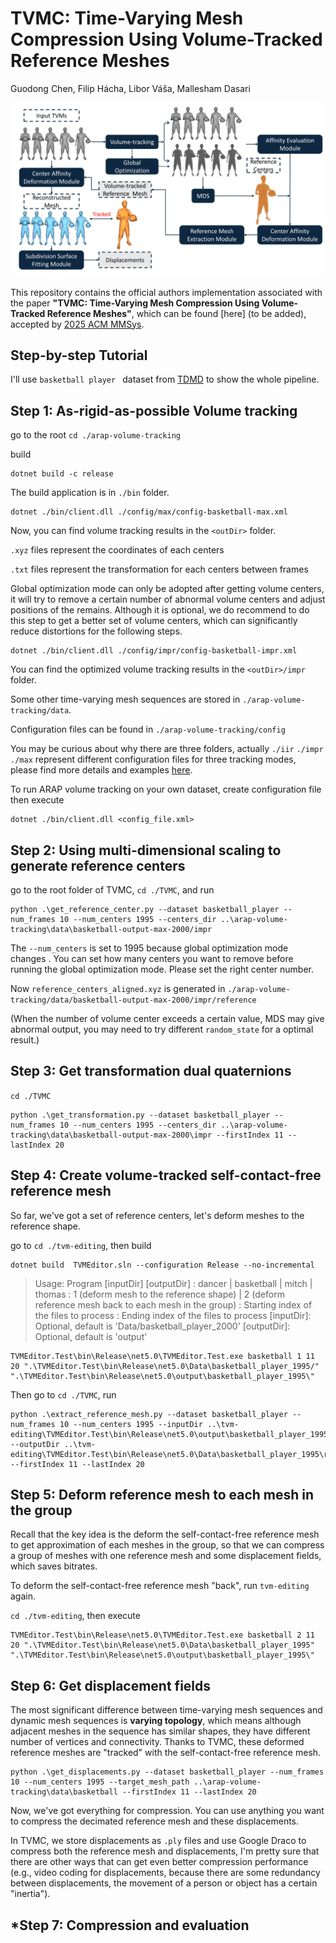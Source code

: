# **TVMC: Time-Varying Mesh Compression Using Volume-Tracked Reference Meshes**

Guodong Chen, Filip Hácha, Libor Váša, Mallesham Dasari

![alt text](https://github.com/frozzzen3/TVMC/blob/main/images/TVMC-workflow.png?raw=true)

This repository contains the official authors implementation associated with the paper **"TVMC: Time-Varying Mesh Compression Using Volume-Tracked Reference Meshes"**, which can be found [here] (to be added), accepted by [2025 ACM MMSys](https://2025.acmmmsys.org/).

## Step-by-step Tutorial

I'll use `basketball player ` dataset from [TDMD](https://multimedia.tencent.com/resources/tdmd) to show the whole pipeline.

## Step 1: As-rigid-as-possible Volume tracking

go to the root `cd ./arap-volume-tracking `

build 

``` 
dotnet build -c release
```

The build application is in `./bin` folder.

```
dotnet ./bin/client.dll ./config/max/config-basketball-max.xml
```

Now, you can find volume tracking results in the `<outDir>` folder.

`.xyz` files represent the coordinates of each centers 

`.txt` files represent the transformation for each centers between frames 

Global optimization mode can only be adopted after getting volume centers, it will try to remove a certain number of abnormal volume centers and adjust positions of the remains. Although it is optional, we do recommend to do this step to get a better set of volume centers, which can significantly reduce distortions for the following steps.

```
dotnet ./bin/client.dll ./config/impr/config-basketball-impr.xml
```

You can find the optimized volume tracking results in the `<outDir>/impr` folder.



Some other time-varying mesh sequences are stored in `./arap-volume-tracking/data`.

Configuration files can be found in `./arap-volume-tracking/config`

You may be curious about why there are three folders, actually `./iir` `./impr` `./max` represent different configuration files for three tracking modes, please find more details and examples [here](https://github.com/frozzzen3/TVMC/blob/main/arap-volume-tracking/README.md).

To run ARAP volume tracking on your own dataset,  create configuration file then execute

```
dotnet ./bin/client.dll <config_file.xml> 
```



## Step 2: Using multi-dimensional scaling to generate reference centers

go to the root folder of TVMC, `cd ./TVMC`, and run

```
python .\get_reference_center.py --dataset basketball_player --num_frames 10 --num_centers 1995 --centers_dir ..\arap-volume-tracking\data\basketball-output-max-2000/impr
```

The `--num_centers` is set to 1995 because global optimization mode changes . You can set how many centers you want to remove before running the global optimization mode. Please set the right center number.

Now `reference_centers_aligned.xyz` is generated in `./arap-volume-tracking/data/basketball-output-max-2000/impr/reference`

(When the number of volume center exceeds a certain value, MDS may give abnormal output, you may need to try different `random_state` for a optimal result.)

## Step 3: Get transformation dual quaternions 

`cd ./TVMC`

```
python .\get_transformation.py --dataset basketball_player --num_frames 10 --num_centers 1995 --centers_dir ..\arap-volume-tracking\data\basketball-output-max-2000\impr --firstIndex 11 --lastIndex 20 
```



## Step 4: Create volume-tracked self-contact-free reference mesh

So far, we've got a set of reference centers, let's deform meshes to the reference shape.

go to `cd ./tvm-editing`, then build

```
dotnet build  TVMEditor.sln --configuration Release --no-incremental
```

> Usage: Program <dataset> <mode> <firstIndex> <lastIndex> [inputDir] [outputDir]
> <dataset>: dancer | basketball | mitch | thomas
> <mode>: 1 (deform mesh to the reference shape) | 2 (deform reference mesh back to each mesh in the group)
> <firstIndex>: Starting index of the files to process
> <lastIndex>: Ending index of the files to process
> [inputDir]: Optional, default is 'Data/basketball_player_2000'
> [outputDir]: Optional, default is 'output'

```
TVMEditor.Test\bin\Release\net5.0\TVMEditor.Test.exe basketball 1 11 20 ".\TVMEditor.Test\bin\Release\net5.0\Data\basketball_player_1995/" ".\TVMEditor.Test\bin\Release\net5.0\output\basketball_player_1995\" 
```



Then go to `cd ./TVMC`, run

```
python .\extract_reference_mesh.py --dataset basketball_player --num_frames 10 --num_centers 1995 --inputDir ..\tvm-editing\TVMEditor.Test\bin\Release\net5.0\output\basketball_player_1995\output\ --outputDir ..\tvm-editing\TVMEditor.Test\bin\Release\net5.0\Data\basketball_player_1995\reference_mesh\ --firstIndex 11 --lastIndex 20
```



## Step 5: Deform reference mesh to each mesh in the group

Recall that the key idea is the deform the self-contact-free reference mesh to get approximation of each meshes in the group, so that we can compress a group of meshes with one reference mesh and some displacement fields, which saves bitrates. 

To deform the self-contact-free reference mesh "back", run `tvm-editing` again. 

 `cd ./tvm-editing`, then execute 

```
TVMEditor.Test\bin\Release\net5.0\TVMEditor.Test.exe basketball 2 11 20 ".\TVMEditor.Test\bin\Release\net5.0\Data\basketball_player_1995" ".\TVMEditor.Test\bin\Release\net5.0\output\basketball_player_1995\" 
```



## Step 6: Get displacement fields					

The most significant difference between time-varying mesh sequences and dynamic mesh sequences is **varying topology**, which means although adjacent meshes in the sequence has similar shapes, they have different number of vertices and connectivity. Thanks to TVMC, these deformed reference meshes are "tracked" with the self-contact-free reference mesh.

```
python .\get_displacements.py --dataset basketball_player --num_frames 10 --num_centers 1995 --target_mesh_path ..\arap-volume-tracking\data\basketball --firstIndex 11 --lastIndex 20
```

Now, we've got everything for compression. You can use anything you want to compress the decimated reference mesh and these displacements. 

In TVMC, we store displacements as `.ply` files and use Google Draco to compress both the reference mesh and displacements, I'm pretty sure that there are other ways that can get even better compression performance (e.g., video coding for displacements, because there are some redundancy between displacements, the movement of a person or object has a certain "inertia"). 



## *Step 7: Compression and evaluation 
